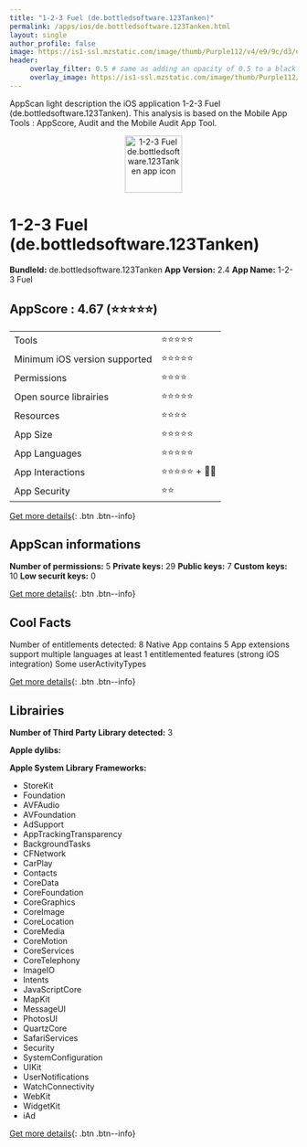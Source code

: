 ```yaml
---
title: "1-2-3 Fuel (de.bottledsoftware.123Tanken)"
permalink: /apps/ios/de.bottledsoftware.123Tanken.html
layout: single
author_profile: false
image: https://is1-ssl.mzstatic.com/image/thumb/Purple112/v4/e9/9c/d3/e99cd39d-5277-661c-74f0-c11fac2494a1/AppIcon-0-1x_U007emarketing-0-5-0-sRGB-85-220.png/512x512bb.jpg
header: 
     overlay_filter: 0.5 # same as adding an opacity of 0.5 to a black background
     overlay_image: https://is1-ssl.mzstatic.com/image/thumb/Purple112/v4/e9/9c/d3/e99cd39d-5277-661c-74f0-c11fac2494a1/AppIcon-0-1x_U007emarketing-0-5-0-sRGB-85-220.png/512x512bb.jpg
---
```

AppScan light description the iOS application 1-2-3 Fuel (de.bottledsoftware.123Tanken). This analysis is based on the Mobile App Tools : AppScore, Audit and the Mobile Audit App Tool.

  
  
<div style="text-align: center;"><img src="https://is1-ssl.mzstatic.com/image/thumb/Purple112/v4/e9/9c/d3/e99cd39d-5277-661c-74f0-c11fac2494a1/AppIcon-0-1x_U007emarketing-0-5-0-sRGB-85-220.png/512x512bb.jpg" width="100" height="100" alt="1-2-3 Fuel de.bottledsoftware.123Tanken app icon"></div>  
  
# 1-2-3 Fuel (de.bottledsoftware.123Tanken)

**BundleId:** de.bottledsoftware.123Tanken
**App Version:** 2.4
**App Name:** 1-2-3 Fuel


## AppScore : 4.67 (⭐️⭐️⭐️⭐️⭐️) 

<table>
<tr><td> Tools </td><td> ⭐️⭐️⭐️⭐️⭐️ </td></tr>
<tr><td> Minimum iOS version supported </td><td> ⭐️⭐️⭐️⭐️⭐️ </td></tr>
<tr><td> Permissions </td><td> ⭐️⭐️⭐️⭐️ </td></tr>
<tr><td> Open source librairies </td><td> ⭐️⭐️⭐️⭐️⭐️ </td></tr>
<tr><td> Resources </td><td> ⭐️⭐️⭐️⭐️ </td></tr>
<tr><td> App Size </td><td> ⭐️⭐️⭐️⭐️⭐️ </td></tr>
<tr><td> App Languages </td><td> ⭐️⭐️⭐️⭐️⭐️ </td></tr>
<tr><td> App Interactions </td><td> ⭐️⭐️⭐️⭐️⭐️ + 🌟🌟 </td></tr>
<tr><td> App Security </td><td> ⭐️⭐️ </td></tr>
</table>

[Get more details](/pricing.html){: .btn .btn--info}  
  
## AppScan informations 

**Number of permissions:** 5
**Private keys:** 29
**Public keys:** 7
**Custom keys:** 10
**Low securit keys:** 0
  
[Get more details](/pricing.html){: .btn .btn--info}

## Cool Facts

Number of entitlements detected: 8
Native App
contains 5 App extensions
support multiple languages
at least 1 entitlemented features (strong iOS integration)
Some userActivityTypes
  
[Get more details](/pricing.html){: .btn .btn--info}

## Librairies 
**Number of Third Party Library detected:** 3

**Apple dylibs:**


**Apple System Library Frameworks:**
- StoreKit
- Foundation
- AVFAudio
- AVFoundation
- AdSupport
- AppTrackingTransparency
- BackgroundTasks
- CFNetwork
- CarPlay
- Contacts
- CoreData
- CoreFoundation
- CoreGraphics
- CoreImage
- CoreLocation
- CoreMedia
- CoreMotion
- CoreServices
- CoreTelephony
- ImageIO
- Intents
- JavaScriptCore
- MapKit
- MessageUI
- PhotosUI
- QuartzCore
- SafariServices
- Security
- SystemConfiguration
- UIKit
- UserNotifications
- WatchConnectivity
- WebKit
- WidgetKit
- iAd


  
[Get more details](/pricing.html){: .btn .btn--info}

